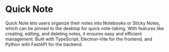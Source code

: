 # Quick Note
Quick Note lets users organize their notes into Notebooks or Sticky Notes, which can be pinned to the desktop for quick note-taking. With features like creating, editing, and deleting notes, it ensures easy and efficient management. Built with TypeScript, Electron-Vite for the frontend, and Python with FastAPI for the backend.

